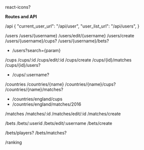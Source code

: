 react-icons?



**Routes and API**

/api
{
  "current_user_url": "/api/user",
  "user_list_url": "/api/users",
}

/users 
/users/{username}
/users/edit/{username}
/users/create
/users/{username}/cups?
/users/{username}/bets?

- /users?search={param}


/cups
/cups/:id
/cups/edit/:id
/cups/create
/cups/{id}/matches
/cups/{id}/users?

- /cups/:username?

/countries
/countries/{name}
/countries/{name}/cups?
/countries/{name}/matches?


- /countries/england/cups
- /countries/england/matches/2016

/matches
/matches/:id
/matches/edit/:id
/matches/create

/bets
/bets/:userid
/bets/edit/:username
/bets/create

/bets/players?
/bets/matches?


/ranking